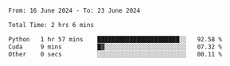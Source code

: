 <!--START_SECTION:waka-->

```txt
From: 16 June 2024 - To: 23 June 2024

Total Time: 2 hrs 6 mins

Python   1 hr 57 mins    ███████████████████████░░   92.58 %
Cuda     9 mins          █▓░░░░░░░░░░░░░░░░░░░░░░░   07.32 %
Other    0 secs          ░░░░░░░░░░░░░░░░░░░░░░░░░   00.11 %
```

<!--END_SECTION:waka-->
